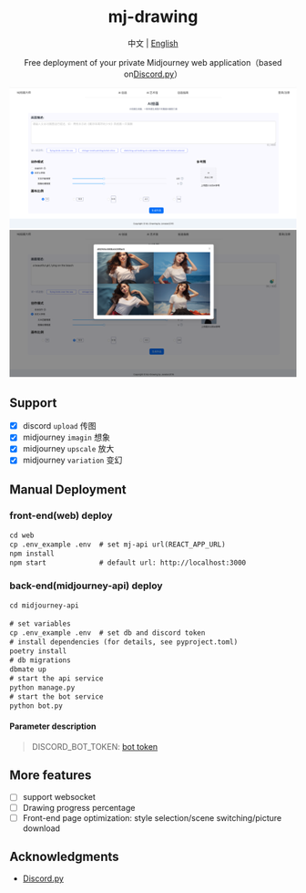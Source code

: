 <div align="center">

<h1 align="center">mj-drawing</h1>

中文 | [English](./README_EN.md)

Free deployment of your private Midjourney web application（based on[Discord.py](https://github.com/Rapptz/discord.py)）


![index page](./docs/images/index.png)
![generate images](./docs/images/imagine.png)

</div>

## Support
- [x] discord `upload` 传图
- [x] midjourney `imagin` 想象
- [x] midjourney `upscale` 放大
- [x] midjourney `variation` 变幻

## Manual Deployment
### front-end(web) deploy

```shell
cd web
cp .env_example .env  # set mj-api url(REACT_APP_URL)
npm install
npm start             # default url: http://localhost:3000
```

### back-end(midjourney-api) deploy
```shell
cd midjourney-api

# set variables
cp .env_example .env  # set db and discord token
# install dependencies (for details, see pyproject.toml)
poetry install
# db migrations
dbmate up
# start the api service
python manage.py
# start the bot service
python bot.py
```
#### Parameter description
> DISCORD_BOT_TOKEN: [bot token](https://discord.com/developers/applications)


## More features
- [ ] support websocket
- [ ] Drawing progress percentage
- [ ] Front-end page optimization: style selection/scene switching/picture download

## Acknowledgments
- [Discord.py](https://github.com/Rapptz/discord.py)
